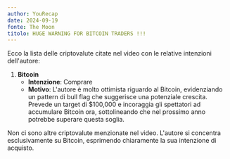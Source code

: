 ```yaml
---
author: YouRecap
date: 2024-09-19
fonte: The Moon
titolo: HUGE WARNING FOR BITCOIN TRADERS !!!
---
```


Ecco la lista delle criptovalute citate nel video con le relative intenzioni dell'autore:

1. **Bitcoin**
   - **Intenzione**: Comprare
   - **Motivo**: L'autore è molto ottimista riguardo al Bitcoin, evidenziando un pattern di bull flag che suggerisce una potenziale crescita. Prevede un target di $100,000 e incoraggia gli spettatori ad accumulare Bitcoin ora, sottolineando che nel prossimo anno potrebbe superare questa soglia.

Non ci sono altre criptovalute menzionate nel video. L'autore si concentra esclusivamente su Bitcoin, esprimendo chiaramente la sua intenzione di acquisto.

